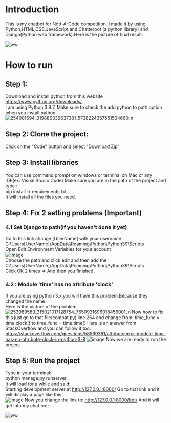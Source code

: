 # Introduction
This is my chatbot for Nott-A-Code competition. I made it by using Python,HTML,CSS,JavaScript and Chatterbot (a python library) and Django(Python web framework).Here is the picture of final result:

![ww](https://user-images.githubusercontent.com/89083229/141963097-a0c37e24-30ec-4579-b66d-52f6124bbf40.PNG)


# How to run 
## Step 1:
Download and install python from this website<br>
https://www.python.org/downloads/<br>
I am using Python 3.9.7. Make sure to check the add python to path option when you install python.
![254001694_319886339637381_5738224357551564660_n](https://user-images.githubusercontent.com/89083229/142131890-cd73d164-ac6c-4445-a925-ee895d2cae68.jpg)
## Step 2: Clone the project:
Click on the "Code" button and select "Download Zip"
## Step 3: Install libraries
You can use command prompt on windows or terminal on Mac or any IDE(ex: Visual Studio Code)
Make sure you are in the path of the project and type : <br>
pip install -r requirements.txt<br>
It will install all the files you need.
## Step 4: Fix 2 setting problems (Important)
### 4.1 Set Django to path(if you haven't done it yet)
Go to this link change [UserName] with your username <br>
C:\Users\[UserName]\AppData\Roaming\Python\Python39\Scripts  <br>
Open Edit Environment Variables for your account <br>
![image](https://user-images.githubusercontent.com/89083229/142130964-51cef241-69b6-407e-84e3-4d7e516e2a77.png) <br>
Choose the path and click edit and then add the C:\Users\[UserName]\AppData\Roaming\Python\Python39\Scripts <br>
Click OK 2 times => And then you finished.
### 4.2 :  Module 'time' has no attribute 'clock'
If you are using python 3.x you will have this problem.Because they changed the name <br>
Here is the picture of the problem.
![253989589_315021017128754_7650931696018456001_n](https://user-images.githubusercontent.com/89083229/142133290-1c116630-6c77-4503-87d2-a4bfd1282449.jpg)
Now how to fix this just go to that file(compat.py) line 264 and change from:
time_func = time.clock() to time_func = time.time()
Here is an answer from StackOverflow and you can follow it too: <br>
https://stackoverflow.com/questions/58569361/attributeerror-module-time-has-no-attribute-clock-in-python-3-8
![image](https://user-images.githubusercontent.com/89083229/142133607-765082f9-9fbb-422a-a736-21258659943e.png)
Now we are ready to run the project 

## Step 5: Run the project
Type in your terminal:<br> python manage.py runserver <br>
It will load for a while and said: <br>
Starting development server at http://127.0.0.1:8000/
Go to that link and it will display a page like this<br>
![image](https://user-images.githubusercontent.com/89083229/141965894-5f58d8ce-5f6d-4f3b-8d95-43817a1e309e.png)
Now you change the link to: http://127.0.0.1:8000/bot/
And it will get into my chat bot:

![ww](https://user-images.githubusercontent.com/89083229/141966330-dfb7f1f2-11b6-4e1b-ac3b-67e20943d3bb.PNG)






